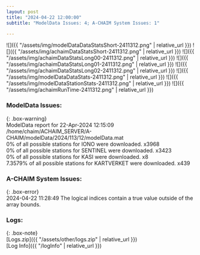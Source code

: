 ```yaml
---
layout: post
title: "2024-04-22 12:00:00"
subtitle: "ModelData Issues: 4; A-CHAIM System Issues: 1"

---
```


![]({{ "/assets/img/modelDataDataStatsShort-2411312.png" | relative_url }})
![]({{ "/assets/img/achaimDataStatsShort-2411312.png" | relative_url }})
![]({{ "/assets/img/achaimDataStatsLong00-2411312.png" | relative_url }})
![]({{ "/assets/img/achaimDataStatsLong01-2411312.png" | relative_url }})
![]({{ "/assets/img/achaimDataStatsLong02-2411312.png" | relative_url }})
![]({{ "/assets/img/modelDataDataStats-2411312.png" | relative_url }})
![]({{ "/assets/img/modelDataStationStats-2411312.png" | relative_url }})
![]({{ "/assets/img/achaimRunTime-2411312.png" | relative_url }})


### ModelData Issues:  
  
{: .box-warning}  
 ModelData report for 22-Apr-2024 12:15:09   
 /home/chaim/ACHAIM_SERVER/A-CHAIM/modelData/2024/113/12/modelData.mat   
 0% of all possible stations for IONO were downloaded. x3968   
 0% of all possible stations for SENTINEL were downloaded. x3423   
 0% of all possible stations for KASI were downloaded. x8   
 7.3579% of all possible stations for KARTVERKET were downloaded. x439   
  
### A-CHAIM System Issues:  
  
{: .box-error}  
2024-04-22 11:28:49 The logical indices contain a true value outside of the array bounds.  

### Logs:  
  
{: .box-note}  
[Logs.zip]({{ "/assets/other/logs.zip" | relative_url }})  
[Log Info]({{ "/logInfo" | relative_url }})  
